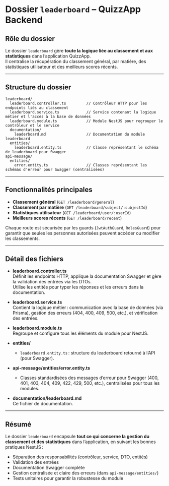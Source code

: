 # Dossier `leaderboard` – QuizzApp Backend

## Rôle du dossier

Le dossier `leaderboard` gère **toute la logique liée au classement et aux statistiques** dans l’application QuizzApp.  
Il centralise la récupération du classement général, par matière, des statistiques utilisateur et des meilleurs scores récents.

---

## Structure du dossier

```
leaderboard/
  leaderboard.controller.ts         // Contrôleur HTTP pour les endpoints liés au classement
  leaderboard.service.ts            // Service contenant la logique métier et l'accès à la base de données
  leaderboard.module.ts             // Module NestJS pour regrouper le contrôleur et le service
  documentation/
    leaderboard.md                  // Documentation du module leaderboard
  entities/
    leaderboard.entity.ts           // Classe représentant le schéma de leaderboard pour Swagger
api-message/
  entities/
    error.entity.ts                 // Classes représentant les schémas d'erreur pour Swagger (centralisées)
```

---

## Fonctionnalités principales

- **Classement général** (`GET /leaderboard/general`)
- **Classement par matière** (`GET /leaderboard/subject/:subjectId`)
- **Statistiques utilisateur** (`GET /leaderboard/user/:userId`)
- **Meilleurs scores récents** (`GET /leaderboard/recent`)

Chaque route est sécurisée par les guards (`JwtAuthGuard`, `RolesGuard`) pour garantir que seules les personnes autorisées peuvent accéder ou modifier les classements.

---

## Détail des fichiers

- **leaderboard.controller.ts**  
  Définit les endpoints HTTP, applique la documentation Swagger et gère la validation des entrées via les DTOs.  
  Utilise les entités pour typer les réponses et les erreurs dans la documentation.

- **leaderboard.service.ts**  
  Contient la logique métier : communication avec la base de données (via Prisma), gestion des erreurs (404, 400, 409, 500, etc.), et vérification des entrées.

- **leaderboard.module.ts**  
  Regroupe et configure tous les éléments du module pour NestJS.

- **entities/**
  - `leaderboard.entity.ts` : structure du leaderboard retourné à l’API (pour Swagger).

- **api-message/entities/error.entity.ts**
  - Classes standardisées des messages d’erreur pour Swagger (400, 401, 403, 404, 409, 422, 429, 500, etc.), centralisées pour tous les modules.

- **documentation/leaderboard.md**  
  Ce fichier de documentation.

---

## Résumé

Le dossier `leaderboard` encapsule **tout ce qui concerne la gestion du classement et des statistiques** dans l’application, en suivant les bonnes pratiques NestJS :

- Séparation des responsabilités (contrôleur, service, DTO, entités)
- Validation des entrées
- Documentation Swagger complète
- Gestion centralisée et claire des erreurs (dans `api-message/entities/`)
- Tests unitaires pour garantir la robustesse du module
